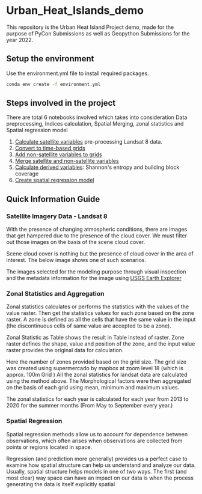 # Urban_Heat_Islands_demo

This repository is the Urban Heat Island Project demo, made for the purpose of PyCon Submissions as well as Geopython Submissions for the year 2022.

## Setup the environment

Use the environment.yml file to install required packages.

```bash
conda env create -f environment.yml
```

## Steps involved in the project

There are total 6 notebooks involved which takes into consideration
Data preprocessing, Indices calculation, Spatial Merging, zonal statistics and Spatial regression model


1. [Calculate satellite variables](step0_Calculation_satellite_variables.ipynb) pre-processing Landsat 8 data.
2. [Convert to time-based grids](step1_add-time-to-grids.ipynb)
3. [Add non-satellite variables to grids](step2_add-attrs-to-grids.ipynb)
4. [Merge satellite and non-satellite variables](step3_merge-attrs-time.ipynb)
5. [Calculate derived variables](step4_entropy_bbc.ipynb): Shannon's entropy and building block coverage
6. [Create spatial regression model](step5_spatial-regression-statsmodels.ipynb)

## Quick Information Guide

### Satellite Imagery Data - Landsat 8

With the presence of changing atmospheric conditions, there are images that get hampered
due to the presence of the cloud cover. We must filter out those images on the basis of the
scene cloud cover.

Scene cloud cover is nothing but the presence of cloud cover in the area of interest. The
below image shows one of such scenarios.

The images selected for the modeling purpose through visual inspection and the metadata
information for the image using [USGS Earth Explorer](https://earthexplorer.usgs.gov/)

### Zonal Statistics and Aggregation

Zonal statistics calculates or performs the statistics with the values of the value raster. Then
get the statistics values for each zone based on the zone raster. A zone is defined as all the
cells that have the same value in the input (the discontinuous cells of same value are
accepted to be a zone).

Zonal Statistic as Table shows the result in Table instead of raster.
Zone raster defines the shape, value and position of the zone, and the input value raster
provides the original data for calculation.

Here the number of zones provided based on the grid size. The grid size was created using
supermercado by mapbox at zoom level 18 (which is approx. 100m Grid )
All the zonal statistics for landsat data are calculated using the method above. The
Morphological factors were then aggregated on the basis of each grid using mean, minimum
and maximum values.

The zonal statistics for each year is calculated for each year from 2013 to 2020 for the
summer months (From May to September every year.)

### Spatial Regression

Spatial regression methods allow us to account for dependence between
observations, which often arises when observations are collected from points
or regions located in space.

Regression (and prediction more generally) provides us a perfect case to examine how
spatial structure can help us understand and analyze our data. Usually, spatial structure
helps models in one of two ways. The first (and most clear) way space can have an impact
on our data is when the process generating the data is itself explicitly spatial
